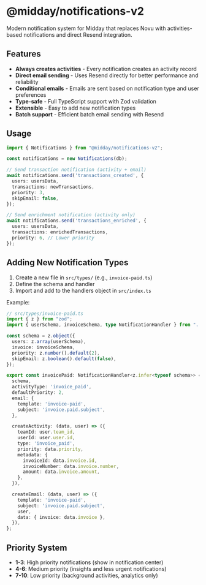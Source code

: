 # @midday/notifications-v2

Modern notification system for Midday that replaces Novu with activities-based notifications and direct Resend integration.

## Features

- **Always creates activities** - Every notification creates an activity record
- **Direct email sending** - Uses Resend directly for better performance and reliability
- **Conditional emails** - Emails are sent based on notification type and user preferences
- **Type-safe** - Full TypeScript support with Zod validation
- **Extensible** - Easy to add new notification types
- **Batch support** - Efficient batch email sending with Resend

## Usage

```typescript
import { Notifications } from "@midday/notifications-v2";

const notifications = new Notifications(db);

// Send transaction notification (activity + email)
await notifications.send('transactions_created', {
  users: usersData,
  transactions: newTransactions,
  priority: 3,
  skipEmail: false,
});

// Send enrichment notification (activity only)
await notifications.send('transactions_enriched', {
  users: usersData,
  transactions: enrichedTransactions,
  priority: 6, // Lower priority
});
```

## Adding New Notification Types

1. Create a new file in `src/types/` (e.g., `invoice-paid.ts`)
2. Define the schema and handler
3. Import and add to the handlers object in `src/index.ts`

Example:

```typescript
// src/types/invoice-paid.ts
import { z } from "zod";
import { userSchema, invoiceSchema, type NotificationHandler } from "../base";

const schema = z.object({
  users: z.array(userSchema),
  invoice: invoiceSchema,
  priority: z.number().default(2),
  skipEmail: z.boolean().default(false),
});

export const invoicePaid: NotificationHandler<z.infer<typeof schema>> = {
  schema,
  activityType: 'invoice_paid',
  defaultPriority: 2,
  email: {
    template: 'invoice-paid',
    subject: 'invoice.paid.subject',
  },

  createActivity: (data, user) => ({
    teamId: user.team_id,
    userId: user.user.id,
    type: 'invoice_paid',
    priority: data.priority,
    metadata: {
      invoiceId: data.invoice.id,
      invoiceNumber: data.invoice.number,
      amount: data.invoice.amount,
    },
  }),

  createEmail: (data, user) => ({
    template: 'invoice-paid',
    subject: 'invoice.paid.subject',
    user,
    data: { invoice: data.invoice },
  }),
};
```

## Priority System

- **1-3**: High priority notifications (show in notification center)
- **4-6**: Medium priority (insights and less urgent notifications)  
- **7-10**: Low priority (background activities, analytics only)